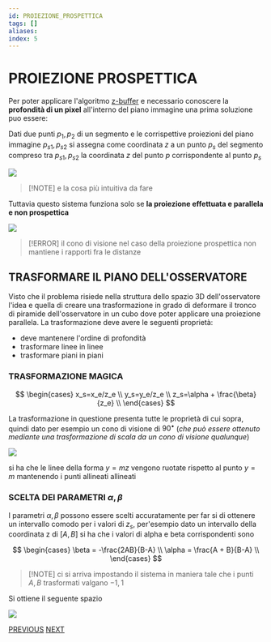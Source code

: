 ```yaml
---
id: PROIEZIONE_PROSPETTICA
tags: []
aliases:
index: 5
---
```


# PROIEZIONE PROSPETTICA

Per poter applicare l'algoritmo [z-buffer](REAL_TIME_RENDERING.md#ALGORITMO%20Z-BUFFER) e necessario conoscere la **profondità di un pixel** all'interno del piano immagine una prima soluzione puo essere:

Dati due punti $p_1,p_2$ di un segmento e le corrispettive proiezioni del piano immagine $p_{s1},p_{s2}$ si assegna come coordinata $z$ a un punto $p_s$ del segmento compreso tra $p_{s1},p_{s2}$ la coordinata $z$ del punto $p$ corrispondente al punto $p_s$

![](Pasted%20image%2020241214181040.png)

>[!NOTE] e la cosa più intuitiva da fare

Tuttavia questo sistema funziona solo se **la proiezione effettuata e parallela e non prospettica**

![](Pasted%20image%2020241214181235.png)

>[!ERROR] il cono di visione nel caso della proiezione prospettica non mantiene i rapporti fra le distanze

## TRASFORMARE IL PIANO DELL'OSSERVATORE

Visto che il problema risiede nella struttura dello spazio 3D dell'osservatore l'idea e quella di creare una trasformazione in grado di deformare il tronco di piramide dell'osservatore in un cubo dove poter applicare una proiezione parallela.
La trasformazione deve avere le seguenti proprietà:

- deve mantenere l'ordine di profondità
- trasformare linee in linee
- trasformare piani in piani

### TRASFORMAZIONE MAGICA

$$
\begin{cases}
x_s=x_e/z_e \\
y_s=y_e/z_e \\
z_s=\alpha + \frac{\beta}{z_e} \\
\end{cases}
$$

La trasformazione in questione presenta tutte le proprietà di cui sopra, quindi dato per esempio un cono di visione di $90^{\bullet}$   (*che può essere ottenuto mediante una trasformazione di scala da un cono di visione qualunque*)

![](Pasted%20image%2020241217124618.png)

si ha che le linee della forma $y=mz$ vengono ruotate rispetto al punto $y=m$ mantenendo i punti allineati allineati

### SCELTA DEI PARAMETRI $\alpha,\beta$

I parametri $\alpha,\beta$ possono essere scelti accuratamente per far si di ottenere un intervallo comodo per i valori di $z_s$, per'esempio dato un intervallo della coordinata z di $[A,B]$ si ha che i valori di alpha e beta corrispondenti sono

$$
\begin{cases}
\beta = -\frac{2AB}{B-A} \\
\alpha = \frac{A + B}{B-A} \\
\end{cases}
$$

>[!NOTE] ci si arriva impostando il sistema in maniera tale che i punti $A,B$ trasformati valgano $-1,1$

Si ottiene il seguente spazio

![](Pasted%20image%2020241217130133.png)

[PREVIOUS](pages/ALGORITMI_RASTERIZZAZIONE.md) [NEXT](pages/CLIPPING.md)
